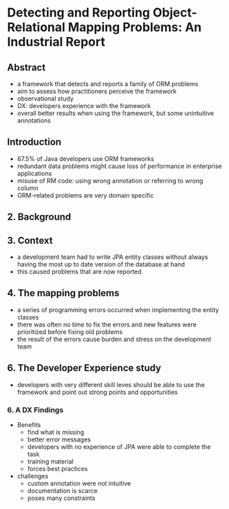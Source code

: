 # Detecting and Reporting Object-Relational Mapping Problems: An Industrial Report

## Abstract

- a framework that detects and reports a family of ORM problems
- aim to assess how practitioners perceive the framework
- observational study
- DX: developers experience with the framework
- overall better results when using the framework, but some unintuitive annotations

## Introduction

- 67.5% of Java developers use ORM frameworks
- redundant data problems might cause loss of performance in enterprise applications
- misuse of RM code: using wrong annotation or referring to wrong column
- ORM-related problems are very domain specific

## 2. Background

## 3. Context

- a development team had to write JPA entity classes without always having the most up to date version of the database at hand
- this caused problems that are now reported

## 4. The mapping problems

- a series of programming errors occurred when implementing the entity classes
- there was often no time to fix the errors and new features were prioritized before fixing old problems
- the result of the errors cause burden and stress on the development team

## 6. The Developer Experience study

- developers with very different skill leves should be able to use the framework and point out strong points and opportunities

### 6. A DX Findings

- Benefits
  - find what is missing
  - better error messages
  - developers with no experience of JPA were able to complete the task
  - training material
  - forces best practices
- challenges
  - custom annotation were not intuitive
  - documentation is scarce
  - poses many constraints 